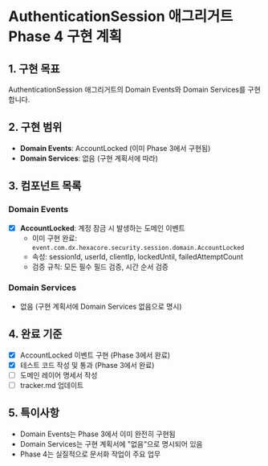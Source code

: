 # AuthenticationSession 애그리거트 Phase 4 구현 계획

## 1. 구현 목표
AuthenticationSession 애그리거트의 Domain Events와 Domain Services를 구현합니다.

## 2. 구현 범위
- **Domain Events**: AccountLocked (이미 Phase 3에서 구현됨)
- **Domain Services**: 없음 (구현 계획서에 따라)

## 3. 컴포넌트 목록
### Domain Events
- [x] **AccountLocked**: 계정 잠금 시 발생하는 도메인 이벤트
  - 이미 구현 완료: `event.com.dx.hexacore.security.session.domain.AccountLocked`
  - 속성: sessionId, userId, clientIp, lockedUntil, failedAttemptCount
  - 검증 규칙: 모든 필수 필드 검증, 시간 순서 검증

### Domain Services
- 없음 (구현 계획서에 Domain Services 없음으로 명시)

## 4. 완료 기준
- [x] AccountLocked 이벤트 구현 (Phase 3에서 완료)
- [x] 테스트 코드 작성 및 통과 (Phase 3에서 완료)
- [ ] 도메인 레이어 명세서 작성
- [ ] tracker.md 업데이트

## 5. 특이사항
- Domain Events는 Phase 3에서 이미 완전히 구현됨
- Domain Services는 구현 계획서에 "없음"으로 명시되어 있음
- Phase 4는 실질적으로 문서화 작업이 주요 업무